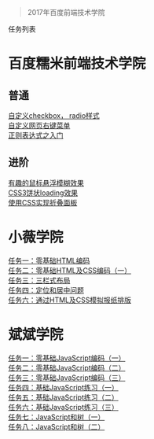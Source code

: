 > 2017年百度前端技术学院  


任务列表  

# 百度糯米前端技术学院

## 普通  
[自定义checkbox， radio样式](http://cybbin.com/baidu-ife-2017-Cyb/ife_nuomi/task1.html)  
[自定义网页右键菜单](http://cybbin.com/baidu-ife-2017-Cyb/ife_nuomi/task2.html)  
[正则表达式之入门](http://cybbin.com/baidu-ife-2017-Cyb/ife_nuomi/task3.html)  

## 进阶  
[有趣的鼠标悬浮模糊效果](http://cybbin.com/baidu-ife-2017-Cyb/ife_nuomi/task4.html)  
[CSS3饼状loading效果](http://cybbin.com/baidu-ife-2017-Cyb/ife_nuomi/task5.html)  
[使用CSS实现折叠面板](http://cybbin.com/baidu-ife-2017-Cyb/ife_nuomi/task6.html)  

# 小薇学院  

[任务一：零基础HTML编码](http://cybbin.com/baidu-ife-2017-Cyb/ife_xiaowei/task1.html)  
[任务二：零基础HTML及CSS编码（一）](http://cybbin.com/baidu-ife-2017-Cyb/ife_xiaowei/task2.html)  
[任务三：三栏式布局](http://cybbin.com/baidu-ife-2017-Cyb/ife_xiaowei/task3.html)  
[任务四：定位和居中问题](http://cybbin.com/baidu-ife-2017-Cyb/ife_xiaowei/task4.html)  
[任务六：通过HTML及CSS模拟报纸排版](http://cybbin.com/baidu-ife-2017-Cyb/ife_xiaowei/task6.html)  

# 斌斌学院  

[任务一：零基础JavaScript编码（一）](http://cybbin.com/baidu-ife-2017-Cyb/ife_binbin/task1.html)  
[任务二：零基础JavaScript编码（二）](http://cybbin.com/baidu-ife-2017-Cyb/ife_binbin/task2.html)  
[任务三：零基础JavaScript编码（三）](http://cybbin.com/baidu-ife-2017-Cyb/ife_binbin/task3.html)  
[任务四：基础JavaScript练习（一）](http://cybbin.com/baidu-ife-2017-Cyb/ife_binbin/task4.html)  
[任务五：基础JavaScript练习（二）](http://cybbin.com/baidu-ife-2017-Cyb/ife_binbin/task5.html)  
[任务六：基础JavaScript练习（三）](http://cybbin.com/baidu-ife-2017-Cyb/ife_binbin/task6.html)  
[任务七：JavaScript和树（一）](http://cybbin.com/baidu-ife-2017-Cyb/ife_binbin/task7.html)  
[任务八：JavaScript和树（二）](http://cybbin.com/baidu-ife-2017-Cyb/ife_binbin/task8.html)  
